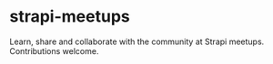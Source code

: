 # strapi-meetups
Learn, share and collaborate with the community at Strapi meetups. Contributions welcome.
